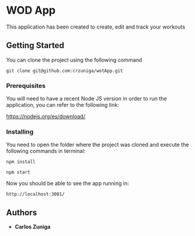 # WOD App

This application has been created to create, edit and track your workouts

## Getting Started
You can clone the project using the following command

```
git clone git@github.com:crzuniga/wotApp.git
```


### Prerequisites

You will need to have a recent Node JS version in order to run the application, you can refer to the following link:

https://nodejs.org/es/download/


### Installing

You need to open the folder where the project was cloned and execute the following commands in terminal:

```
npm install
```

```
npm start
```

Now you should be able to see the app running in:

```
http://localhost:3001/
```


## Authors

* **Carlos Zuniga** 



